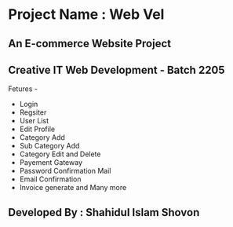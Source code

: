 # Project Name : Web Vel
## An E-commerce Website Project

## Creative IT Web Development - Batch 2205

Fetures - 

* Login
* Regsiter
* User List
* Edit Profile
* Category Add
* Sub Category Add
* Category Edit and Delete
* Payement Gateway
* Password Confirmation Mail
* Email Confirmation
* Invoice generate and Many more 


## Developed By : Shahidul Islam Shovon
